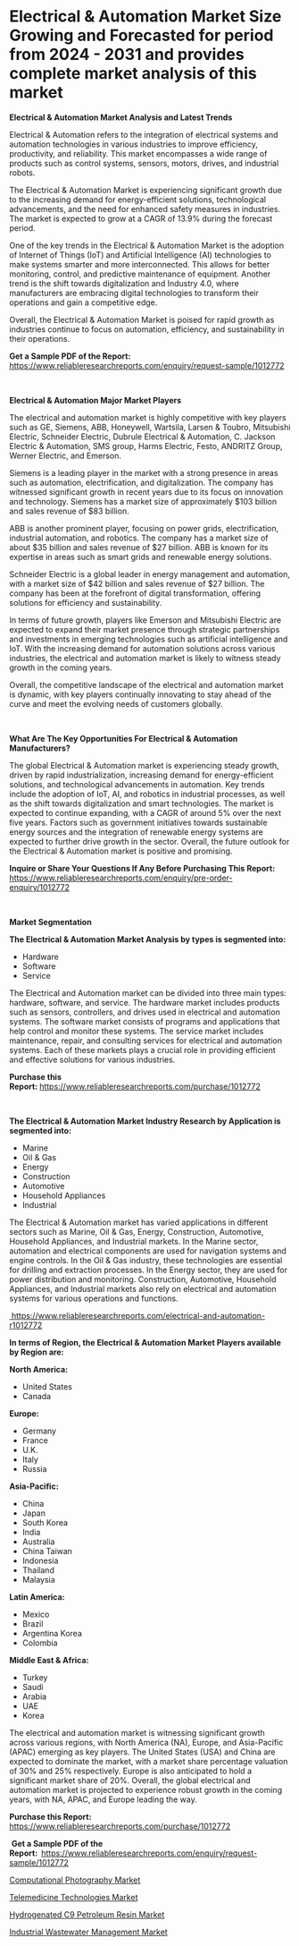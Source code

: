 <p><h1>Electrical & Automation Market Size Growing and Forecasted for period from 2024 - 2031 and provides complete market analysis of this market</h1></p><p><strong>Electrical & Automation Market Analysis and Latest Trends</strong></p>
<p><p>Electrical & Automation refers to the integration of electrical systems and automation technologies in various industries to improve efficiency, productivity, and reliability. This market encompasses a wide range of products such as control systems, sensors, motors, drives, and industrial robots.</p><p>The Electrical & Automation Market is experiencing significant growth due to the increasing demand for energy-efficient solutions, technological advancements, and the need for enhanced safety measures in industries. The market is expected to grow at a CAGR of 13.9% during the forecast period.</p><p>One of the key trends in the Electrical & Automation Market is the adoption of Internet of Things (IoT) and Artificial Intelligence (AI) technologies to make systems smarter and more interconnected. This allows for better monitoring, control, and predictive maintenance of equipment. Another trend is the shift towards digitalization and Industry 4.0, where manufacturers are embracing digital technologies to transform their operations and gain a competitive edge.</p><p>Overall, the Electrical & Automation Market is poised for rapid growth as industries continue to focus on automation, efficiency, and sustainability in their operations.</p></p>
<p><strong>Get a Sample PDF of the Report:&nbsp;</strong> <a href="https://www.reliableresearchreports.com/enquiry/request-sample/1012772">https://www.reliableresearchreports.com/enquiry/request-sample/1012772</a></p>
<p>&nbsp;</p>
<p><strong>Electrical & Automation Major Market Players</strong></p>
<p><p>The electrical and automation market is highly competitive with key players such as GE, Siemens, ABB, Honeywell, Wartsila, Larsen & Toubro, Mitsubishi Electric, Schneider Electric, Dubrule Electrical & Automation, C. Jackson Electric & Automation, SMS group, Harms Electric, Festo, ANDRITZ Group, Werner Electric, and Emerson.</p><p>Siemens is a leading player in the market with a strong presence in areas such as automation, electrification, and digitalization. The company has witnessed significant growth in recent years due to its focus on innovation and technology. Siemens has a market size of approximately $103 billion and sales revenue of $83 billion.</p><p>ABB is another prominent player, focusing on power grids, electrification, industrial automation, and robotics. The company has a market size of about $35 billion and sales revenue of $27 billion. ABB is known for its expertise in areas such as smart grids and renewable energy solutions.</p><p>Schneider Electric is a global leader in energy management and automation, with a market size of $42 billion and sales revenue of $27 billion. The company has been at the forefront of digital transformation, offering solutions for efficiency and sustainability.</p><p>In terms of future growth, players like Emerson and Mitsubishi Electric are expected to expand their market presence through strategic partnerships and investments in emerging technologies such as artificial intelligence and IoT. With the increasing demand for automation solutions across various industries, the electrical and automation market is likely to witness steady growth in the coming years.</p><p>Overall, the competitive landscape of the electrical and automation market is dynamic, with key players continually innovating to stay ahead of the curve and meet the evolving needs of customers globally.</p></p>
<p>&nbsp;</p>
<p><strong>What Are The Key Opportunities For Electrical & Automation Manufacturers?</strong></p>
<p><p>The global Electrical & Automation market is experiencing steady growth, driven by rapid industrialization, increasing demand for energy-efficient solutions, and technological advancements in automation. Key trends include the adoption of IoT, AI, and robotics in industrial processes, as well as the shift towards digitalization and smart technologies. The market is expected to continue expanding, with a CAGR of around 5% over the next five years. Factors such as government initiatives towards sustainable energy sources and the integration of renewable energy systems are expected to further drive growth in the sector. Overall, the future outlook for the Electrical & Automation market is positive and promising.</p></p>
<p><strong>Inquire or Share Your Questions If Any Before Purchasing This Report:</strong> <a href="https://www.reliableresearchreports.com/enquiry/pre-order-enquiry/1012772">https://www.reliableresearchreports.com/enquiry/pre-order-enquiry/1012772</a></p>
<p>&nbsp;</p>
<p><strong>Market Segmentation</strong></p>
<p><strong>The Electrical & Automation Market Analysis by types is segmented into:</strong></p>
<p><ul><li>Hardware</li><li>Software</li><li>Service</li></ul></p>
<p><p>The Electrical and Automation market can be divided into three main types: hardware, software, and service. The hardware market includes products such as sensors, controllers, and drives used in electrical and automation systems. The software market consists of programs and applications that help control and monitor these systems. The service market includes maintenance, repair, and consulting services for electrical and automation systems. Each of these markets plays a crucial role in providing efficient and effective solutions for various industries.</p></p>
<p><strong>Purchase this Report:&nbsp;</strong><a href="https://www.reliableresearchreports.com/purchase/1012772">https://www.reliableresearchreports.com/purchase/1012772</a></p>
<p>&nbsp;</p>
<p><strong>The Electrical & Automation Market Industry Research by Application is segmented into:</strong></p>
<p><ul><li>Marine</li><li>Oil & Gas</li><li>Energy</li><li>Construction</li><li>Automotive</li><li>Household Appliances</li><li>Industrial</li></ul></p>
<p><p>The Electrical & Automation market has varied applications in different sectors such as Marine, Oil & Gas, Energy, Construction, Automotive, Household Appliances, and Industrial markets. In the Marine sector, automation and electrical components are used for navigation systems and engine controls. In the Oil & Gas industry, these technologies are essential for drilling and extraction processes. In the Energy sector, they are used for power distribution and monitoring. Construction, Automotive, Household Appliances, and Industrial markets also rely on electrical and automation systems for various operations and functions.</p></p>
<p><a href="https://www.reliableresearchreports.com/electrical-and-automation-r1012772">&nbsp;https://www.reliableresearchreports.com/electrical-and-automation-r1012772</a></p>
<p><strong>In terms of Region, the Electrical & Automation Market Players available by Region are:</strong></p>
<p>
    <p> <strong> North America: </strong>
        <ul>
            <li>United States</li>
            <li>Canada</li>
        </ul>
        </p> 
    <p> <strong> Europe: </strong>
        <ul>
            <li>Germany</li>
            <li>France</li>
            <li>U.K.</li>
            <li>Italy</li>
            <li>Russia</li>
        </ul>
        </p> 
    <p> <strong> Asia-Pacific: </strong>
        <ul>
            <li>China</li>
            <li>Japan</li>
            <li>South Korea</li>
            <li>India</li>
            <li>Australia</li>
            <li>China Taiwan</li>
            <li>Indonesia</li>
            <li>Thailand</li>
            <li>Malaysia</li>
        </ul>
        </p> 
    <p> <strong> Latin America: </strong>
        <ul>
            <li>Mexico</li>
            <li>Brazil</li>
            <li>Argentina Korea</li>
            <li>Colombia</li>
        </ul>
        </p> 
    <p> <strong> Middle East & Africa: </strong>
        <ul>
            <li>Turkey</li>
            <li>Saudi</li>
            <li>Arabia</li>
            <li>UAE</li>
            <li>Korea</li>
        </ul>
    </p>
    </p>
<p><p>The electrical and automation market is witnessing significant growth across various regions, with North America (NA), Europe, and Asia-Pacific (APAC) emerging as key players. The United States (USA) and China are expected to dominate the market, with a market share percentage valuation of 30% and 25% respectively. Europe is also anticipated to hold a significant market share of 20%. Overall, the global electrical and automation market is projected to experience robust growth in the coming years, with NA, APAC, and Europe leading the way.</p></p>
<p><strong>Purchase this Report: </strong><a href="https://www.reliableresearchreports.com/purchase/1012772">https://www.reliableresearchreports.com/purchase/1012772</a></p>
<p>&nbsp;<strong>Get a Sample PDF of the Report:&nbsp;&nbsp;</strong><a href="https://www.reliableresearchreports.com/enquiry/request-sample/1012772">https://www.reliableresearchreports.com/enquiry/request-sample/1012772</a></p>
<p><strong></strong></p>
<p><p><a href="https://github.com/nicholepatriciadoylenwnrjr0/Market-Research-Report-List-2/blob/main/computational-photography-market.md">Computational Photography Market</a></p><p><a href="https://github.com/barbarakss89/Market-Research-Report-List-1/blob/main/telemedicine-technologies-market.md">Telemedicine Technologies Market</a></p><p><a href="https://issuu.com/reportprime-2/docs/hydrogenated-c9-petroleum-resin-market-size-2030.p">Hydrogenated C9 Petroleum Resin Market</a></p><p><a href="https://github.com/gamblestampleyjenny50m5sl6/Market-Research-Report-List-2/blob/main/industrial-wastewater-management-market.md">Industrial Wastewater Management Market</a></p></p>